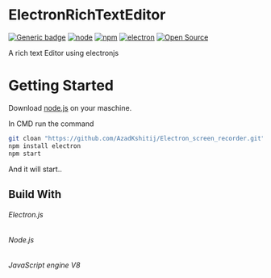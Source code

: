 # ElectronRichTextEditor
[![Generic badge](https://img.shields.io/badge/release-v1.1.0-yellow.svg)](https://shields.io/) [![node](https://img.shields.io/badge/node-12.16.0-green.svg)](https://nodejs.org/en/download/) [![npm](https://img.shields.io/badge/npm-4.6.1-red.svg)](https://nodejs.org/en/download/) [![electron](https://img.shields.io/badge/electronJS-8.0.1-blue.svg)](https://www.electronjs.org/) [![Open Source](https://badges.frapsoft.com/os/v1/open-source.svg?v=103)](https://opensource.org/)

A rich text Editor using electronjs 

# Getting Started
Download [node.js](https://nodejs.org/en/download/) on your maschine.

In CMD run the command

```bash
git cloan "https://github.com/AzadKshitij/Electron_screen_recorder.git"
npm install electron
npm start
```
And it will start..

## Build With

###### Electron.js
###### Node.js
###### JavaScript engine V8
